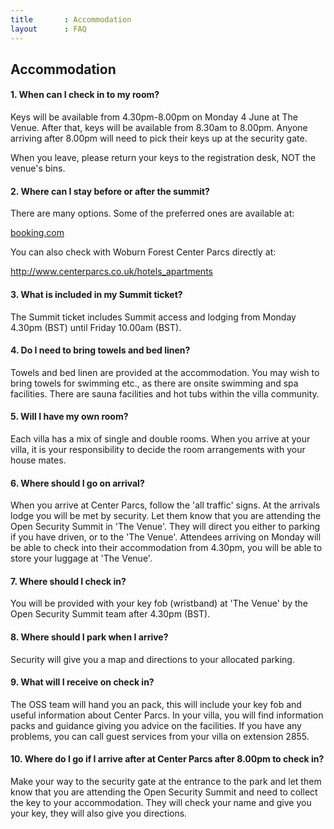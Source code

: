 ```yaml
---
title       : Accommodation
layout      : FAQ
---
```


## Accommodation

#### 1. When can I check in to my room?

Keys will be available from 4.30pm-8.00pm on Monday 4 June at The Venue. After that, keys will be available from 8.30am to 8.00pm. Anyone arriving after 8.00pm will need to pick their keys up at the security gate.  

When you leave, please return your keys to the registration desk, NOT the venue's bins.

#### 2. Where can I stay before or after the summit?

There are many options. Some of the preferred ones are available at:

[booking.com](https://www.booking.com/searchresults.en-gb.html?label=gen173nr-1DCAEoggJCAlhYSDNYBGhQiAEBmAEcuAEHyAEM2AED6AEBkgIBeagCAw&sid=7ef7b4660fc632d19af27e2c898b8607&sb=1&src=index&src_elem=sb&error_url=https%3A%2F%2Fwww.booking.com%2Findex.en-gb.html%3Flabel%3Dgen173nr-1DCAEoggJCAlhYSDNYBGhQiAEBmAEcuAEHyAEM2AED6AEBkgIBeagCAw%3Bsid%3D7ef7b4660fc632d19af27e2c898b8607%3Bsb_price_type%3Dtotal%26%3B&ss=Center+Parcs+Woburn+Forest%2C+Millbrook+Road%2C+Bedford%2C+UK&checkin_monthday=2&checkin_month=6&checkin_year=2018&checkout_monthday=3&checkout_month=6&checkout_year=2018&no_rooms=1&group_adults=1&group_children=0&map=1&genius_rate=1&from_sf=1&ss_raw=woburn+center+parcs&ac_position=0&ss_short=&dest_id=ChIJsTVe1NWyd0gRyxjetK_hmUw&dest_type=landmark&place_id=ChIJsTVe1NWyd0gRyxjetK_hmUw&place_id_lat=52.0277097&place_id_lon=-0.5325043000000278&place_types=campground%2Cestablishment%2Clodging%2Cpark%2Cpoint_of_interest&search_pageview_id=687855e4354c0031&search_selected=true&search_pageview_id=687855e4354c0031#map_closed)

You can also check with Woburn Forest Center Parcs directly at:

http://www.centerparcs.co.uk/hotels_apartments


#### 3. What is included in my Summit ticket?

The Summit ticket includes Summit access and lodging from Monday 4.30pm (BST) until Friday 10.00am (BST).

#### 4. Do I need to bring towels and bed linen?

Towels and bed linen are provided at the accommodation. You may wish to bring towels for swimming etc., as there are onsite swimming and spa facilities. There are sauna facilities and hot tubs within the villa community.

#### 5. Will I have my own room?

Each villa has a mix of single and double rooms. When you arrive at your villa, it is your responsibility to decide the room arrangements with your house mates.

#### 6. Where should I go on arrival?

When you arrive at Center Parcs, follow the 'all traffic' signs. At the arrivals lodge you will be met by security. Let them know that you are attending the Open Security Summit in 'The Venue'. They will direct you either to parking if you have driven, or to the 'The Venue'. Attendees arriving on Monday will be able to check into their accommodation from 4.30pm, you will be able to store your luggage at 'The Venue'.

#### 7. Where should I check in?

You will be provided with your key fob (wristband) at 'The Venue' by the Open Security Summit team after 4.30pm (BST).

#### 8. Where should I park when I arrive?

Security will give you a map and directions to your allocated parking.

#### 9. What will I receive on check in?

The OSS team will hand you an pack, this will include your key fob and useful information about Center Parcs. In your villa, you will find information packs and guidance giving you advice on the facilities. If you have any problems, you can call guest services from your villa on extension 2855.

#### 10. Where do I go if I arrive after at Center Parcs after 8.00pm to check in?

Make your way to the security gate at the entrance to the park and let them know that you are attending the Open Security Summit and need to collect the key to your accommodation. They will check your name and give you your key, they will also give you directions.
